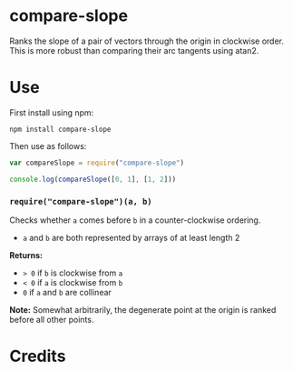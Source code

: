 compare-slope
=============
Ranks the slope of a pair of vectors through the origin in clockwise order.  This is more robust than comparing their arc tangents using atan2.

Use
===
First install using npm:

    npm install compare-slope
    
Then use as follows:

```javascript
var compareSlope = require("compare-slope")

console.log(compareSlope([0, 1], [1, 2]))
```

### `require("compare-slope")(a, b)`
Checks whether `a` comes before `b` in a counter-clockwise ordering.

* `a` and `b` are both represented by arrays of at least length 2

**Returns:**
* `> 0` if `b` is clockwise from `a`
* `< 0` if `a` is clockwise from `b`
* `0` if `a` and `b` are collinear

**Note:** Somewhat arbitrarily, the degenerate point at the origin is ranked before all other points.

Credits
=======

